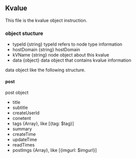 Kvalue
----
This file is the kvalue object instruction.

### object stucture
  * typeId {string} typeId refers to node type information  
  * hostDomain {string} hostDomain
  * kVName {string} node object about this kvalue
  * data {object} data object that contains kvalue information

data object like the following structure.

#### post
post object
  * title
  * subtitle
  * createUserId
  * conetent
  * tags {Array}, like [{tag: $tag}]
  * summary
  * createTime
  * updateTime
  * readTimes
  * postImgs {Array}, like [{imgurl: $imgurl}]
